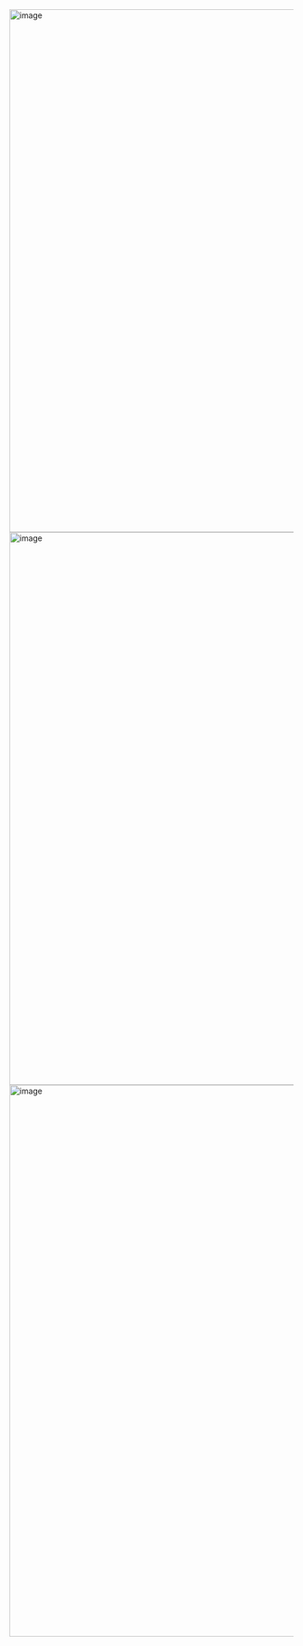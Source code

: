 <img width="1919" height="925" alt="image" src="https://github.com/user-attachments/assets/5d7d2ebf-ae8b-4bf6-b374-a1587a8598c9" />
<img width="1919" height="978" alt="image" src="https://github.com/user-attachments/assets/04c0a654-d96a-4d43-8e68-9fe79cf1e64a" />
<img width="1919" height="976" alt="image" src="https://github.com/user-attachments/assets/fd73893c-a07b-40f7-8941-2f115d0abf80" />
